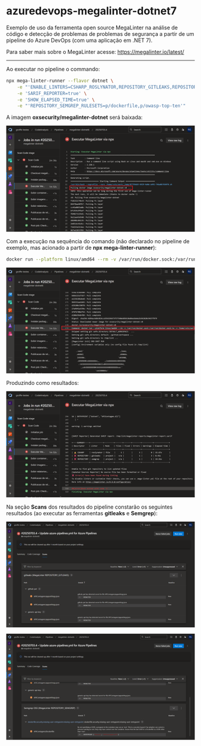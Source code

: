 # azuredevops-megalinter-dotnet7
Exemplo de uso da ferramenta open source MegaLinter na análise de código e detecção de problemas de problemas de segurança a partir de um pipeline do Azure DevOps (com uma aplicação em .NET 7). 

Para saber mais sobre o MegaLinter acesse: https://megalinter.io/latest/

---

Ao executar no pipeline o commando:

```bash
npx mega-linter-runner --flavor dotnet \
    -e "'ENABLE_LINTERS=CSHARP_ROSLYNATOR,REPOSITORY_GITLEAKS,REPOSITORY_SEMGREP'" \
    -e 'SARIF_REPORTER=true' \
    -e 'SHOW_ELAPSED_TIME=true' \
    -e "'REPOSITORY_SEMGREP_RULESETS=p/dockerfile,p/owasp-top-ten'"
```

A imagem **oxsecurity/megalinter-dotnet** será baixada:

![Imagem sendo baixada](img/pipeline-01.png)

Com a execução na sequência do comando (não declarado no pipeline de exemplo, mas acionado a partir de **npx mega-linter-runner**):

```bash
docker run --platform linux/amd64 --rm -v /var/run/docker.sock:/var/run/docker.sock:rw -v /home/vsts/work/1/s/src:/tmp/lint:rw -e ENABLE_LINTERS=CSHARP_ROSLYNATOR,REPOSITORY_GITLEAKS,REPOSITORY_SEMGREP -e SARIF_REPORTER=true -e SHOW_ELAPSED_TIME=true -e REPOSITORY_SEMGREP_RULESETS=p/dockerfile,p/owasp-top-ten oxsecurity/megalinter-dotnet:v8
```

![Execução de container](img/pipeline-02.png)

Produzindo como resultados:

![Resultado no terminal](img/pipeline-03.png)

Na seção **Scans** dos resultados do pipeline constarão os seguintes resultados (ao executar as ferramentas **gitleaks** e **Semgrep**):

![Resultado na aba Scans 1](img/pipeline-04.png)

![Resultado na aba Scans 2](img/pipeline-05.png)
